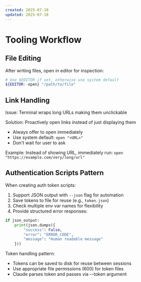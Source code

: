 ```yaml
---
created: 2025-07-10
updated: 2025-07-18
---
```


# Tooling Workflow

## File Editing

After writing files, open in editor for inspection:

```bash
# Use $EDITOR if set, otherwise use system default
${EDITOR:-open} "/path/to/file"
```

## Link Handling

Issue: Terminal wraps long URLs making them unclickable

Solution: Proactively open links instead of just displaying them

- Always offer to open immediately
- Use system default: `open "<URL>"`
- Don't wait for user to ask

Example: Instead of showing URL, immediately run:
`open "https://example.com/very/long/url"`

## Authentication Scripts Pattern

When creating auth token scripts:

1. Support JSON output with `--json` flag for automation
2. Save tokens to file for reuse (e.g., `token.json`)
3. Check multiple env var names for flexibility
4. Provide structured error responses:

```python
if json_output:
    print(json.dumps({
        "success": False,
        "error": "ERROR_CODE",
        "message": "Human readable message"
    }))
```

Token handling pattern:

- Tokens can be saved to disk for reuse between sessions
- Use appropriate file permissions (600) for token files
- Claude parses token and passes via --token argument
